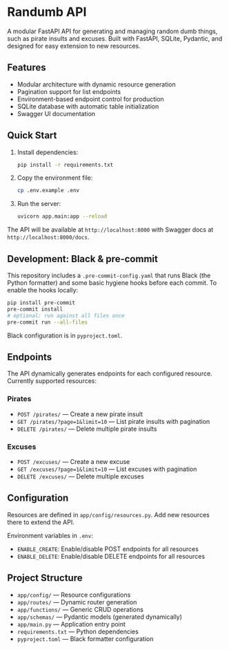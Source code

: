
# Randumb API

A modular FastAPI API for generating and managing random dumb things, such as pirate insults and excuses. Built with FastAPI, SQLite, Pydantic, and designed for easy extension to new resources.

## Features

- Modular architecture with dynamic resource generation
- Pagination support for list endpoints
- Environment-based endpoint control for production
- SQLite database with automatic table initialization
- Swagger UI documentation

## Quick Start

1. Install dependencies:
   ```sh
   pip install -r requirements.txt
   ```

2. Copy the environment file:
   ```sh
   cp .env.example .env
   ```

3. Run the server:
   ```sh
   uvicorn app.main:app --reload
   ```

The API will be available at `http://localhost:8000` with Swagger docs at `http://localhost:8000/docs`.

## Development: Black & pre-commit

This repository includes a `.pre-commit-config.yaml` that runs Black (the Python formatter)
and some basic hygiene hooks before each commit. To enable the hooks locally:

```bash
pip install pre-commit
pre-commit install
# optional: run against all files once
pre-commit run --all-files
```

Black configuration is in `pyproject.toml`.

## Endpoints

The API dynamically generates endpoints for each configured resource. Currently supported resources:

### Pirates
- `POST /pirates/` — Create a new pirate insult
- `GET /pirates/?page=1&limit=10` — List pirate insults with pagination
- `DELETE /pirates/` — Delete multiple pirate insults

### Excuses
- `POST /excuses/` — Create a new excuse
- `GET /excuses/?page=1&limit=10` — List excuses with pagination
- `DELETE /excuses/` — Delete multiple excuses

## Configuration

Resources are defined in `app/config/resources.py`. Add new resources there to extend the API.

Environment variables in `.env`:
- `ENABLE_CREATE`: Enable/disable POST endpoints for all resources
- `ENABLE_DELETE`: Enable/disable DELETE endpoints for all resources

## Project Structure

- `app/config/` — Resource configurations
- `app/routes/` — Dynamic router generation
- `app/functions/` — Generic CRUD operations
- `app/schemas/` — Pydantic models (generated dynamically)
- `app/main.py` — Application entry point
- `requirements.txt` — Python dependencies
- `pyproject.toml` — Black formatter configuration
